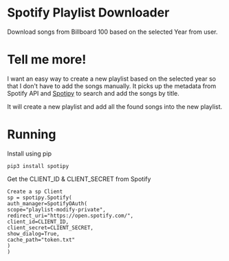 # Spotify Playlist Downloader

Download songs from Billboard 100 based on the selected Year from user.

# Tell me more!

I want an easy way to create a new playlist based on the selected year so that I don't have to add the songs manually. It picks up the metadata from Spotify API and [Spotipy](https://spotipy.readthedocs.io/en/2.22.1/) to search and add the songs by title.

It will create a new playlist and add all the found songs into the new playlist.

# Running

Install using pip
```
pip3 install spotipy
```

Get the CLIENT_ID & CLIENT_SECRET from Spotify
```
Create a sp Client
sp = spotipy.Spotify(
auth_manager=SpotifyOAuth(
scope="playlist-modify-private",
redirect_uri="https://open.spotify.com/",
client_id=CLIENT_ID,
client_secret=CLIENT_SECRET,
show_dialog=True,
cache_path="token.txt"
)
)
```

